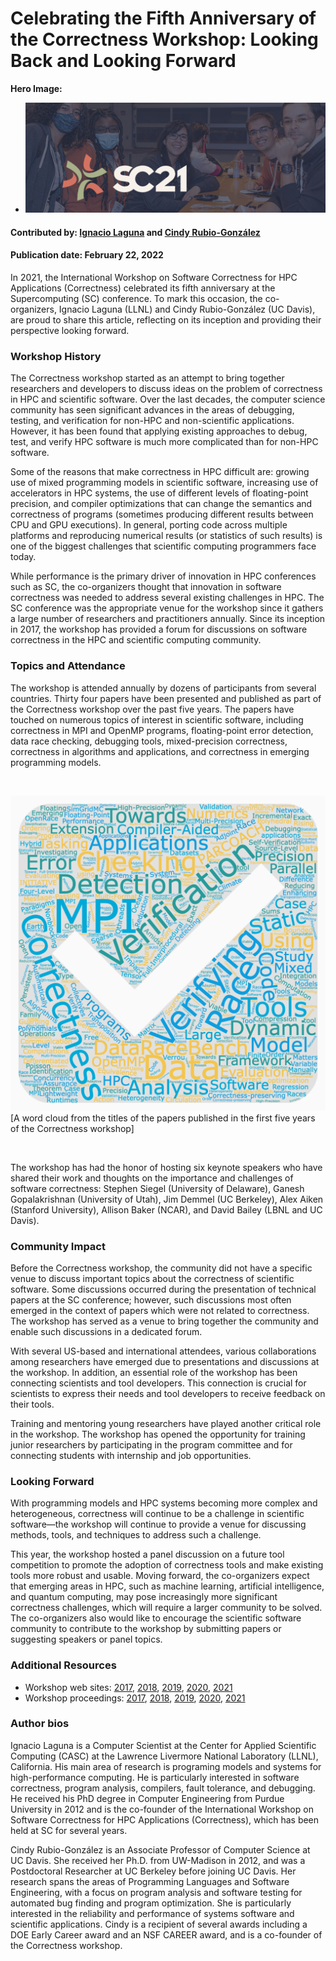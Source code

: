 # Celebrating the Fifth Anniversary of the Correctness Workshop: Looking Back and Looking Forward

**Hero Image:**

 - <img src='https://github.com/betterscientificsoftware/bssw.io/raw/master/images/Blog_2112_SC21.png' />

#### Contributed by: [Ignacio Laguna](https://github.com/ilagunap) and [Cindy Rubio-González](https://github.com/crubiog)
#### Publication date: February 22, 2022

In 2021, the International Workshop on Software Correctness for HPC Applications
(Correctness) celebrated its fifth anniversary at the Supercomputing (SC)
conference. To mark this occasion, the co-organizers, Ignacio Laguna (LLNL) and
Cindy Rubio-González (UC Davis), are proud to share this article, reflecting on
its inception and providing their perspective looking forward.

### Workshop History

The Correctness workshop started as an attempt to bring together researchers and
developers to discuss ideas on the problem of correctness in HPC and scientific
software. Over the last decades, the computer science community has seen
significant advances in the areas of debugging, testing, and verification for
non-HPC and non-scientific applications. However, it has been found that applying existing approaches to debug, test, and verify HPC software is much more complicated than for non-HPC software.

Some of the reasons that make correctness in HPC difficult are: growing use of
mixed programming models in scientific software, increasing use of
accelerators in HPC systems, the use of different levels of floating-point
precision, and compiler optimizations that can change the semantics
and correctness of programs (sometimes producing different results between CPU
and GPU executions). In general, porting code across multiple platforms and
reproducing numerical results (or statistics of such results) is one of the
biggest challenges that scientific computing programmers face today.

While performance is the primary driver of innovation in HPC conferences such as
SC, the co-organizers thought that innovation in software correctness was needed
to address several existing challenges in HPC. The SC conference was the
appropriate venue for the workshop since it gathers a large number of
researchers and practitioners annually. Since its inception in 2017, the
workshop has provided a forum for discussions on software correctness in the HPC
and scientific computing community.

### Topics and Attendance

The workshop is attended annually by dozens of participants from several
countries. Thirty four papers have been presented and published as part of the
Correctness workshop over the past five years. The papers have touched on
numerous topics of interest in scientific software, including correctness in MPI
and OpenMP programs, floating-point error detection, data race checking,
debugging tools, mixed-precision correctness, correctness in algorithms and
applications, and correctness in emerging programming models.

<br>

<img src='../../images/wordcloud_correctness_article.png' class='page'>[A word cloud from the titles of the papers published in the first five years of the Correctness workshop]

<br>

The workshop has had the honor of hosting six keynote speakers who have shared
their work and thoughts on the importance and challenges of software
correctness: Stephen Siegel (University of Delaware), Ganesh Gopalakrishnan
(University of Utah), Jim Demmel (UC Berkeley), Alex Aiken (Stanford
University), Allison Baker (NCAR), and David Bailey (LBNL and UC Davis).

### Community Impact

Before the Correctness workshop, the community did not have a specific venue to
discuss important topics about the correctness of scientific software. Some
discussions occurred during the presentation of technical papers at the SC
conference; however, such discussions most often emerged in the context of 
papers which were not related to correctness. The
workshop has served as a venue to bring together the community and enable such
discussions in a dedicated forum.

With several US-based and international attendees, various collaborations among
researchers have emerged due to presentations and discussions at the workshop.
In addition, an essential role of the workshop has been connecting scientists
and tool developers. This connection is crucial for scientists to express their
needs and tool developers to receive feedback on their tools.

Training and mentoring young researchers have played another critical role in
the workshop. The workshop has opened the opportunity for training junior
researchers by participating in the program committee and for connecting
students with internship and job opportunities.

### Looking Forward

With programming models and HPC systems becoming more complex and heterogeneous,
correctness will continue to be a challenge in scientific software—the workshop
will continue to provide a venue for discussing methods, tools, and techniques
to address such a challenge.

This year, the workshop hosted a panel discussion on a future tool competition
to promote the adoption of correctness tools and make existing tools more robust
and usable. Moving forward, the co-organizers expect that emerging areas in HPC,
such as machine learning, artificial intelligence, and quantum computing, may
pose increasingly more significant correctness challenges, which will require a
larger community to be solved. The co-organizers also would like to encourage
the scientific software community to contribute to the workshop by submitting
papers or suggesting speakers or panel topics.

### Additional Resources

* Workshop web sites: [2017](https://correctness-workshop.github.io/2017/), [2018](https://correctness-workshop.github.io/2018/), [2019](https://correctness-workshop.github.io/2019/), [2020](https://correctness-workshop.github.io/2020/), [2021](https://correctness-workshop.github.io/2021/)
* Workshop proceedings: [2017](https://doi.org/10.1145/3145344), [2018](https://doi.org/10.1109/Correctness46496.2018), [2019](https://doi.org/10.1109/Correctness49594.2019), [2020](https://doi.org/10.1109/Correctness51934.2020), [2021](https://doi.org/10.1109/Correctness54621.2021)

### Author bios

Ignacio Laguna is a Computer Scientist at the Center for Applied Scientific Computing (CASC) at the Lawrence Livermore National Laboratory (LLNL), California. His main area of research is programing models and systems for high-performance computing. He is particularly interested in software correctness, program analysis, compilers, fault tolerance, and debugging. He received his PhD degree in Computer Engineering from Purdue University in 2012 and is the co-founder of the International Workshop on Software Correctness for HPC Applications (Correctness), which has been held at SC for several years.

Cindy Rubio-González is an Associate Professor of Computer Science at UC Davis.  She received her Ph.D. from UW-Madison in 2012, and was a Postdoctoral Researcher at UC Berkeley before joining UC Davis. Her research spans the areas of Programming Languages and Software Engineering, with a focus on program analysis and software testing for automated bug finding and program optimization. She is particularly interested in the reliability and performance of systems software and scientific applications. Cindy is a recipient of several awards including a DOE Early Career award and an NSF CAREER award, and is a co-founder of the Correctness workshop.

<!---
Publish: yes
Pinned: no
Topics: conferences and workshops, reproducibility, debugging
--->